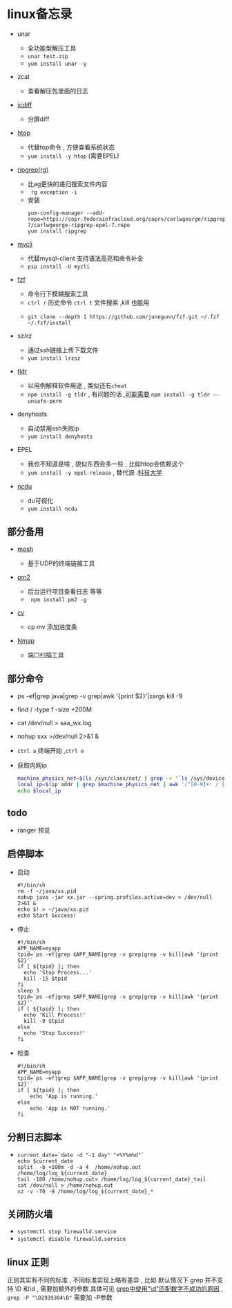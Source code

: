 # linux备忘录
* unar
  * 全功能型解压工具
  * `unar test.zip`
  * `yum install unar -y`
* zcat
  
  * 查看解压包里面的日志
* [icdiff](https://github.com/jeffkaufman/icdiff)
  
  * 分屏diff
* [htop](http://hisham.hm/htop/)
  * 代替top命令 , 方便查看系统状态
  * `yum install -y htop` (需要EPEL)
* [ripgrep(rg)](https://github.com/BurntSushi/ripgrep)
  * 比ag更快的递归搜索文件内容
  * ` rg exception -i`
  * 安装
    ```shell
    yum-config-manager --add-repo=https://copr.fedorainfracloud.org/coprs/carlwgeorge/ripgrep/repo/epel-7/carlwgeorge-ripgrep-epel-7.repo
    yum install ripgrep
    ```
* [mycli](https://github.com/dbcli/mycli)
  * 代替mysql-client 支持语法高亮和命令补全
  * `pip install -U mycli`
* [fzf](https://github.com/junegunn/fzf)
  * 命令行下模糊搜索工具
  * `ctrl r` 历史命令 `ctrl t` 文件搜索 ,kill 也能用
  * 
    ```shell
    git clone --depth 1 https://github.com/junegunn/fzf.git ~/.fzf
    ~/.fzf/install
    ```
* sz/rz
  * 通过ssh链接上传下载文件
  * `yum install lrzsz`
* [tldr](https://github.com/tldr-pages/tldr)
  * 以用例解释软件用途 , 类似还有`cheat`
  * `npm install -g tldr` , 有问题的话 ,[可能需要](https://github.com/tldr-pages/tldr-node-client#npm-install--g-tldr-throws-an-error) `npm install -g tldr --unsafe-perm`
* denyhosts
  * 自动禁用ssh失败ip
  * `yum install denyhosts`
* EPEL
  * 我也不知道是啥 , 貌似东西会多一些 , 比如htop会依赖这个
  * `yum install -y epel-release` , 替代源 :[科技大学](http://mirrors.ustc.edu.cn/help/epel.html)
* [ncdu](https://dev.yorhel.nl/ncdu)
  * du可视化
  * `yum install ncdu`
## 部分备用 
* [mosh](https://mosh.org/#getting)
  * 基于UDP的终端链接工具
* [pm2](http://pm2.keymetrics.io/)
  * 后台运行项目查看日志 等等
  * ` npm install pm2 -g`
* [cv](https://github.com/Xfennec/progress)

  * cp mv 添加进度条
* [Nmap](https://nmap.org/)
  * 端口扫描工具
## 部分命令
* ps -ef|grep java|grep -v grep|awk '{print $2}'|xargs kill -9

* find / -type f -size +200M

* cat /dev/null > saa_wx.log

* nohup xxx  >/dev/null 2>&1  &

* `ctrl a` 终端开始 ,`ctrl e`

* 获取内网ip

  ```sh
  machine_physics_net=$(ls /sys/class/net/ | grep -v "`ls /sys/devices/virtual/net/`");
  local_ip=$(ip addr | grep $machine_physics_net | awk '/^[0-9]+: / {}; /inet.*global/ {print gensub(/(.*)\/(.*)/, "\\1", "g", $2)}' | head -1);
  echo $local_ip
  ```

  

## todo

* ranger 预览

## 启停脚本
* 启动
  ```shell
  #!/bin/sh
  rm -f ~/java/xx.pid
  nohup java -jar xx.jar --spring.profiles.active=dev > /dev/null 2>&1 &
  echo $! > ~/java/xx.pid
  echo Start Success!
  ```

* 停止
  ```shell
  #!/bin/sh
  APP_NAME=myapp
  tpid=`ps -ef|grep $APP_NAME|grep -v grep|grep -v kill|awk '{print $2}'`
  if [ ${tpid} ]; then
    echo 'Stop Process...'
    kill -15 $tpid
  fi
  sleep 3
  tpid=`ps -ef|grep $APP_NAME|grep -v grep|grep -v kill|awk '{print $2}'`
  if [ ${tpid} ]; then
    echo 'Kill Process!'
    kill -9 $tpid
  else
    echo 'Stop Success!'
  fi
  ```

* 检查

  ```shell
  #!/bin/sh
  APP_NAME=myapp
  tpid=`ps -ef|grep $APP_NAME|grep -v grep|grep -v kill|awk '{print $2}'`
  if [ ${tpid} ]; then
      echo 'App is running.'
  else
      echo 'App is NOT running.'
  fi
  ```

## 分割日志脚本

* ```shell
  current_date=`date -d "-1 day" "+%Y%m%d"`
  echo $current_date
  split  -b +100m -d -a 4  /home/nohup.out  /home/log/log_${current_date}_
  tail -180 /home/nohup.out> /home/log/log_${current_date}_tail
  cat /dev/null > /home/nohup.out
  xz -v -T0 -9 /home/log/log_${current_date}_*
  ```

## 关闭防火墙

* `systemctl stop firewalld.service `
* `systemctl disable firewalld.service `

## linux 正则

正则其实有不同的标准 , 不同标准实现上略有差异 , 比如 默认情况下 grep 并不支持 \D 和\d , 需要加额外的参数.具体可见 [grep中使用"\d"匹配数字不成功的原因](https://blog.csdn.net/yufenghyc/article/details/51078107) , `grep -P "\D2939304\D"` 需要加 -P参数